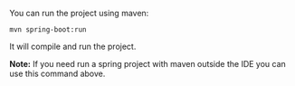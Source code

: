 You can run the project using maven:

`mvn spring-boot:run`

It will compile and run the project.

**Note:** If you need run a spring project with maven outside the IDE you can use this command above.